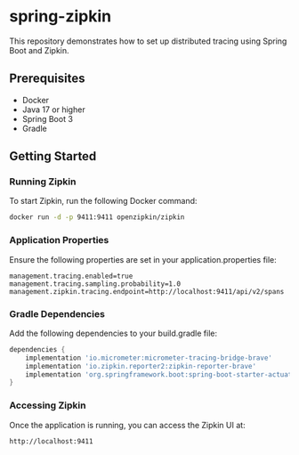 # spring-zipkin

This repository demonstrates how to set up distributed tracing using Spring Boot and Zipkin.

## Prerequisites

- Docker
- Java 17 or higher
- Spring Boot 3
- Gradle

## Getting Started

### Running Zipkin

To start Zipkin, run the following Docker command:

```sh
docker run -d -p 9411:9411 openzipkin/zipkin
```

### Application Properties

Ensure the following properties are set in your application.properties file:

```properties
management.tracing.enabled=true
management.tracing.sampling.probability=1.0
management.zipkin.tracing.endpoint=http://localhost:9411/api/v2/spans
```

### Gradle Dependencies

Add the following dependencies to your build.gradle file:

```gradle
dependencies {
    implementation 'io.micrometer:micrometer-tracing-bridge-brave'
    implementation 'io.zipkin.reporter2:zipkin-reporter-brave'
    implementation 'org.springframework.boot:spring-boot-starter-actuator'
}
```

### Accessing Zipkin

Once the application is running, you can access the Zipkin UI at:

```url
http://localhost:9411
```